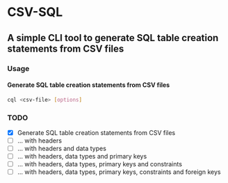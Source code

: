 # CSV-SQL
## A simple CLI tool to generate SQL table creation statements from CSV files

### Usage
#### Generate SQL table creation statements from CSV files
```bash
cql <csv-file> [options]
```

### TODO
- [x] Generate SQL table creation statements from CSV files
- [ ] ... with headers
- [ ] ... with headers and data types
- [ ] ... with headers, data types and primary keys
- [ ] ... with headers, data types, primary keys and constraints
- [ ] ... with headers, data types, primary keys, constraints and foreign keys
